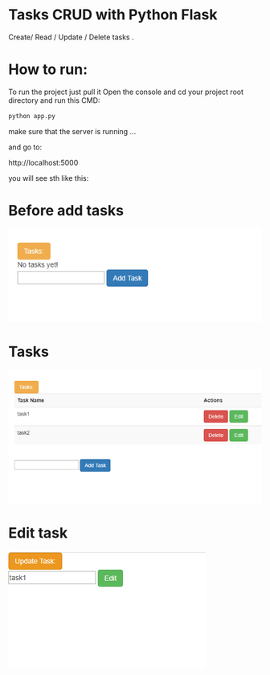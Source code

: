# Tasks CRUD with Python Flask

Create/ Read / Update / Delete tasks
.

# How to run:

To run the project just pull it
Open the console and cd your project root directory
and run this CMD:

```bash
python app.py
```

make sure that the server is running ... 


and go to: 

 http://localhost:5000 

you will see sth like this:

# Before add tasks

![before add tasks](https://github.com/RehabAbdelWahab/CRUD-Python-Flask/blob/master/static/img/before%20adding%20tasks.PNG)

# Tasks
![edit task](https://github.com/RehabAbdelWahab/CRUD-Python-Flask/blob/master/static/img/tasks.PNG)

# Edit task
![tasks](https://github.com/RehabAbdelWahab/CRUD-Python-Flask/blob/master/static/img/edit%20tasks.PNG)

